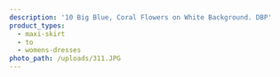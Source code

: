 ```yaml
---
description: '10 Big Blue, Coral Flowers on White Background. DBP'
product_types:
  - maxi-skirt
  - to
  - womens-dresses
photo_path: /uploads/311.JPG
---
```

